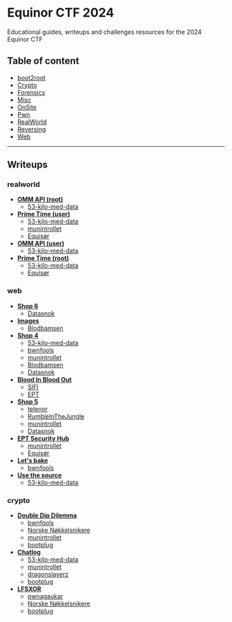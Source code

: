 
# Equinor CTF 2024
Educational guides, writeups and challenges resources for the 2024 Equinor CTF


## Table of content

- [boot2root](#boot2root)
- [Crypto](#crypto)
- [Forensics](#forensics)
- [Misc](#misc)
- [OnSite](#onsite)
- [Pwn](#pwn)
- [RealWorld](#realworld)
- [Reversing](#reversing)
- [Web](#web)

---

## Writeups

### realworld
 - **[OMM API (root)](/writeups/realworld/OMM%20API%20(root))**
	 - [53-kilo-med-data](/writeups/realworld/OMM%20API%20(root)/53-kilo-med-data)  
 - **[Prime Time (user)](/writeups/realworld/Prime%20Time%20(user))**
	 - [53-kilo-med-data](/writeups/realworld/Prime%20Time%20(user)/53-kilo-med-data)  
	 - [munintrollet](/writeups/realworld/Prime%20Time%20(user)/munintrollet)  
	 - [Equisør](/writeups/realworld/Prime%20Time%20(user)/Equisør)  
 - **[OMM API (user)](/writeups/realworld/OMM%20API%20(user))**
	 - [53-kilo-med-data](/writeups/realworld/OMM%20API%20(user)/53-kilo-med-data)  
 - **[Prime Time (root)](/writeups/realworld/Prime%20Time%20(root))**
	 - [53-kilo-med-data](/writeups/realworld/Prime%20Time%20(root)/53-kilo-med-data)  
	 - [Equisør](/writeups/realworld/Prime%20Time%20(root)/Equisør)  
### web
 - **[Shop 6](/writeups/web/Shop%206)**
	 - [Datasnok](/writeups/web/Shop%206/Datasnok)  
 - **[Images](/writeups/web/Images)**
	 - [Blodbamsen](/writeups/web/Images/Blodbamsen)  
 - **[Shop 4](/writeups/web/Shop%204)**
	 - [53-kilo-med-data](/writeups/web/Shop%204/53-kilo-med-data)  
	 - [bwnfools](/writeups/web/Shop%204/bwnfools)  
	 - [munintrollet](/writeups/web/Shop%204/munintrollet)  
	 - [Blodbamsen](/writeups/web/Shop%204/Blodbamsen)  
	 - [Datasnok](/writeups/web/Shop%204/Datasnok)  
 - **[Blood In Blood Out](/writeups/web/Blood%20In%20Blood%20Out)**
	 - [SIFI](/writeups/web/Blood%20In%20Blood%20Out/SIFI)  
	 - [EPT](/writeups/web/Blood%20In%20Blood%20Out/EPT)  
 - **[Shop 5](/writeups/web/Shop%205)**
	 - [telenor](/writeups/web/Shop%205/telenor)  
	 - [RumbleInTheJungle](/writeups/web/Shop%205/RumbleInTheJungle)  
	 - [munintrollet](/writeups/web/Shop%205/munintrollet)  
	 - [Datasnok](/writeups/web/Shop%205/Datasnok)  
 - **[EPT Security Hub](/writeups/web/EPT%20Security%20Hub)**
	 - [munintrollet](/writeups/web/EPT%20Security%20Hub/munintrollet)  
	 - [Equisør](/writeups/web/EPT%20Security%20Hub/Equisør)  
 - **[Let's bake](/writeups/web/Let's%20bake)**
	 - [bwnfools](/writeups/web/Let's%20bake/bwnfools)  
 - **[Use the source](/writeups/web/Use%20the%20source)**
	 - [53-kilo-med-data](/writeups/web/Use%20the%20source/53-kilo-med-data)  
### crypto
 - **[Double Dip Dilemma](/writeups/crypto/Double%20Dip%20Dilemma)**
	 - [bwnfools](/writeups/crypto/Double%20Dip%20Dilemma/bwnfools)  
	 - [Norske Nøkkelsnikere](/writeups/crypto/Double%20Dip%20Dilemma/Norske%20Nøkkelsnikere)  
	 - [munintrollet](/writeups/crypto/Double%20Dip%20Dilemma/munintrollet)  
	 - [bootplug](/writeups/crypto/Double%20Dip%20Dilemma/bootplug)  
 - **[Chatlog](/writeups/crypto/Chatlog)**
	 - [53-kilo-med-data](/writeups/crypto/Chatlog/53-kilo-med-data)  
	 - [munintrollet](/writeups/crypto/Chatlog/munintrollet)  
	 - [dragonslayerz](/writeups/crypto/Chatlog/dragonslayerz)  
	 - [bootplug](/writeups/crypto/Chatlog/bootplug)  
 - **[LFSXOR](/writeups/crypto/LFSXOR)**
	 - [pwnagaukar](/writeups/crypto/LFSXOR/pwnagaukar)  
	 - [Norske Nøkkelsnikere](/writeups/crypto/LFSXOR/Norske%20Nøkkelsnikere)  
	 - [bootplug](/writeups/crypto/LFSXOR/bootplug)  